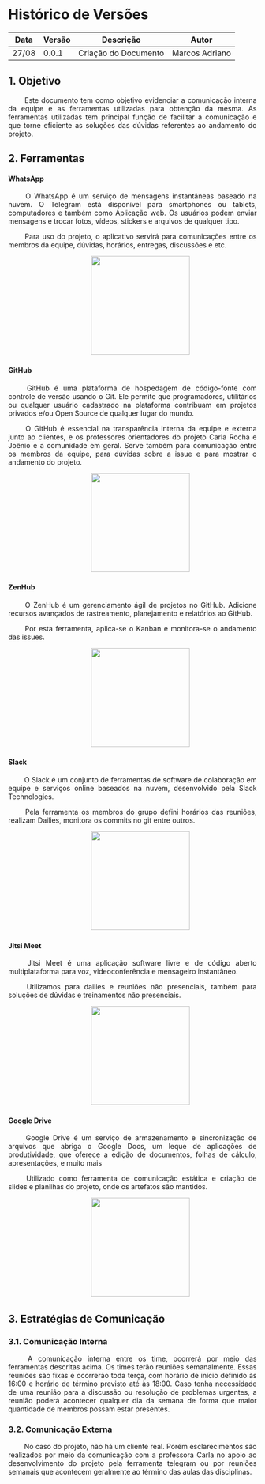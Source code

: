 # Histórico de Versões

Data|Versão|Descrição|Autor
-|-|-|-
27/08|0.0.1|Criação do Documento| Marcos Adriano|

## 1. Objetivo

 <p align = "justify"> &emsp;&emsp; Este documento tem como objetivo evidenciar a comunicação interna da equipe e as ferramentas utilizadas para obtenção da mesma. As ferramentas utilizadas tem principal função de facilitar a comunicação e que torne eficiente as soluções das dúvidas referentes ao andamento do projeto.


## 2. Ferramentas

#### WhatsApp

<p align = "justify"> &emsp;&emsp; O WhatsApp é um serviço de mensagens instantâneas baseado na nuvem. O Telegram está disponível para smartphones ou tablets, computadores e também como Aplicação web. Os usuários podem enviar mensagens e trocar fotos, vídeos, stickers e arquivos de qualquer tipo.
<p align = "justify"> &emsp;&emsp; Para uso do projeto, o aplicativo servirá para comunicações entre os membros da equipe, dúvidas, horários, entregas, discussões e etc. </p>


<p align = "center"> &emsp;&emsp; <img src="https://image.flaticon.com/icons/svg/733/733585.svg" width="200" height="200"/> </p>

#### GitHub

<p align = "justify"> &emsp;&emsp; GitHub é uma plataforma de hospedagem de código-fonte com controle de versão usando o Git. Ele permite que programadores, utilitários ou qualquer usuário cadastrado na plataforma contribuam em projetos privados e/ou Open Source de qualquer lugar do mundo.

<p align = "justify"> &emsp;&emsp; O GitHub é essencial na transparência interna da equipe e externa junto ao clientes, e os professores orientadores do projeto Carla Rocha e Joênio e a comunidade em geral. Serve também para comunicação entre os membros da equipe, para dúvidas sobre a issue e para mostrar o andamento do projeto.

<p align = "center"> &emsp;&emsp; <img src="https://image.flaticon.com/icons/svg/25/25231.svg" width="200" height="200"/> </p>  

#### ZenHub

<p align = "justify"> &emsp;&emsp; O ZenHub é um gerenciamento ágil de projetos no GitHub. Adicione recursos avançados de rastreamento, planejamento e relatórios ao GitHub.

<p align = "justify"> &emsp;&emsp; Por esta ferramenta, aplica-se o Kanban e monitora-se o andamento das issues.

<p align = "center"> &emsp;&emsp; <img src="https://cdn.slant.co/c8016551-95d3-447c-9ab4-30dcaf6e51d2/-/format/jpeg/-/progressive/yes/-/preview/480x480/" width="200" height="200"/> </p>  

#### Slack

<p align = "justify"> &emsp;&emsp; O Slack é um conjunto de ferramentas de software de colaboração em equipe e serviços online baseados na nuvem, desenvolvido pela Slack Technologies.

<p align = "justify"> &emsp;&emsp; Pela ferramenta os membros do grupo defini horários das reuniões, realizam Dailies, monitora os commits no git entre outros.

<p align = "center"> &emsp;&emsp; <img src="https://user-images.githubusercontent.com/819186/51553744-4130b580-1e7c-11e9-889e-486937b69475.png" width="200" height="200"/> </p> 


#### Jitsi Meet

<p align = "justify"> &emsp;&emsp; Jitsi Meet é uma aplicação software livre e de código aberto multiplataforma para voz, videoconferência e mensageiro instantâneo.

<p align = "justify"> &emsp;&emsp; Utilizamos para dailies e reuniões não presenciais, também para soluções de dúvidas e treinamentos não presenciais.

<p align = "center"> &emsp;&emsp; <img src="https://upload.wikimedia.org/wikipedia/commons/thumb/5/5d/Logo_Jitsi.svg/1200px-Logo_Jitsi.svg.png" width="200" height="200"/> </p>  

#### Google Drive

<p align = "justify"> &emsp;&emsp; Google Drive é um serviço de armazenamento e sincronização de arquivos que abriga o Google Docs, um leque de aplicações de produtividade, que oferece a edição de documentos, folhas de cálculo, apresentações, e muito mais

<p align = "justify"> &emsp;&emsp; Utilizado como ferramenta de comunicação estática e criação de slides e planilhas do projeto, onde os artefatos são mantidos.

<p align = "center"> &emsp;&emsp; <img src="https://upload.wikimedia.org/wikipedia/commons/thumb/d/da/Google_Drive_logo.png/250px-Google_Drive_logo.png" width="200" height="200"/> </p>

## 3. Estratégias de Comunicação

### 3.1. <a name="1_1">Comunicação Interna</a>

<p align = "justify"> &emsp;&emsp; A comunicação interna entre os time, ocorrerá por meio das ferramentas descritas acima. Os times terão reuniões semanalmente. Essas reuniões são fixas e ocorrerão toda terça, com horário de início definido às 16:00 e horário de término previsto até às 18:00. Caso tenha necessidade de uma reunião para a discussão ou resolução de problemas urgentes, a reunião poderá acontecer qualquer dia da semana de forma que maior quantidade de membros possam estar presentes.

### 3.2. <a name="1_1">Comunicação Externa</a>

<p align = "justify"> &emsp;&emsp; No caso do projeto, não há um cliente real. Porém esclarecimentos são realizados por meio da comunicação com a professora Carla no apoio ao desenvolvimento do projeto pela ferramenta telegram ou por reuniões semanais que acontecem geralmente ao término das aulas das disciplinas.
